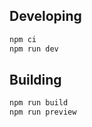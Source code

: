 ## Developing

```bash
npm ci
npm run dev
```

## Building

```bash
npm run build
npm run preview
```
